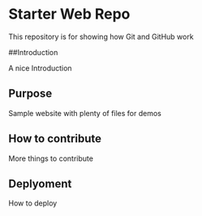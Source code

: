 # Starter Web Repo

This repository is for showing how Git and GitHub work

##Introduction

A nice Introduction

## Purpose

Sample website with plenty of files for demos

## How to contribute

More things to contribute

## Deplyoment

How to deploy
